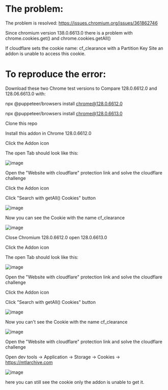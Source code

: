 # The problem:

The problem is resolved: https://issues.chromium.org/issues/361862746

Since chromium version 138.0.6613.0 there is a problem with chrome.cookies.get() and chrome.cookies.getAll()

If cloudflare sets the cookie name: cf_clearance with a Partition Key Site an addon is unable to access this cookie.

# To reproduce the error:
Download these two Chrome test versions to Compare 128.0.6612.0 and 128.06.6613.0 with:

npx @puppeteer/browsers install chrome@128.0.6612.0

npx @puppeteer/browsers install chrome@128.0.6613.0

Clone this repo

Install this addon in Chrome 128.0.6612.0

Click the Addon icon

The open Tab should look like this:

![image](https://github.com/user-attachments/assets/6445b284-9eef-4a96-83eb-dd38408379b7)

Open the "Website with cloudflare" protection link and solve the cloudflare challenge

Click the Addon icon

Click "Search with getAll() Cookies" button

![image](https://github.com/user-attachments/assets/8e115aef-72f7-4b3f-b887-bfaae2425ae1)

Now you can see the Cookie with the name cf_clearance

![image](https://github.com/user-attachments/assets/778c9430-cfbc-4bb6-b94b-a28f22680c29)

Close Chromium 128.0.6612.0 open 128.0.6613.0

Click the Addon icon

The open Tab should look like this:

![image](https://github.com/user-attachments/assets/6445b284-9eef-4a96-83eb-dd38408379b7)

Open the "Website with cloudflare" protection link and solve the cloudflare challenge

Click the Addon icon

Click "Search with getAll() Cookies" button

![image](https://github.com/user-attachments/assets/8e115aef-72f7-4b3f-b887-bfaae2425ae1)

Now you can't see the Cookie with the name cf_clearance

![image](https://github.com/user-attachments/assets/11588663-a60e-495d-b383-8e71a0340327)

Open the "Website with cloudflare" protection link and solve the cloudflare challenge

Open dev tools -> Application -> Storage -> Cookies -> https://mtlarchive.com

![image](https://github.com/user-attachments/assets/d89268db-cfbc-4153-b8f2-92c21261b04f)

here you can still see the cookie only the addon is unable to get it.
